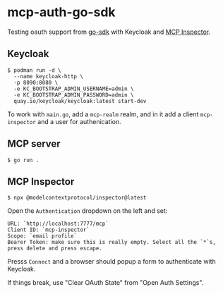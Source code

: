 # mcp-auth-go-sdk

Testing oauth support from [go-sdk](https://github.com/modelcontextprotocol/go-sdk) with Keycloak and [MCP Inspector](https://github.com/modelcontextprotocol/inspector).

## Keycloak
```
$ podman run -d \
  --name keycloak-http \
  -p 8090:8080 \
  -e KC_BOOTSTRAP_ADMIN_USERNAME=admin \
  -e KC_BOOTSTRAP_ADMIN_PASSWORD=admin \
  quay.io/keycloak/keycloak:latest start-dev
```

To work with `main.go`, add a `mcp-realm` realm, and in it add a client `mcp-inspector` and a user for authenication.

## MCP server
```
$ go run .
```

## MCP Inspector
```
$ npx @modelcontextprotocol/inspector@latest
```
Open the `Authentication` dropdown on the left and set:

	URL: `http://localhost:7777/mcp`
	Client ID: `mcp-inspector`
	Scope: `email profile`
	Bearer Token: make sure this is really empty. Select all the `*`s, press delete and press escape.

Presss `Connect` and a browser should popup a form to authenticate with Keycloak.

If things break, use "Clear OAuth State" from "Open Auth Settings".
